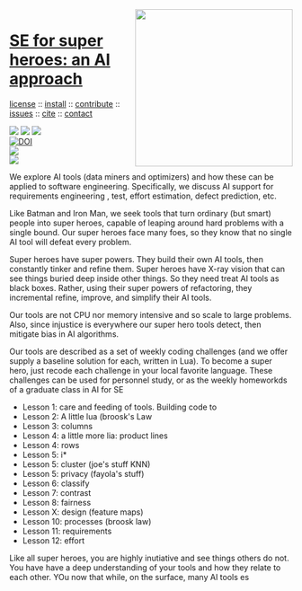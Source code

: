 <a class=sehero name=top> 
<img align=right width=280 src="https://images-wixmp-ed30a86b8c4ca887773594c2.wixmp.com/f/2c218305-10f7-4dc5-b98c-8944ea7c6b98/d92z77z-85f30213-a950-43e6-93aa-ca906c6b4aac.jpg?token=eyJ0eXAiOiJKV1QiLCJhbGciOiJIUzI1NiJ9.eyJzdWIiOiJ1cm46YXBwOiIsImlzcyI6InVybjphcHA6Iiwib2JqIjpbW3sicGF0aCI6IlwvZlwvMmMyMTgzMDUtMTBmNy00ZGM1LWI5OGMtODk0NGVhN2M2Yjk4XC9kOTJ6Nzd6LTg1ZjMwMjEzLWE5NTAtNDNlNi05M2FhLWNhOTA2YzZiNGFhYy5qcGcifV1dLCJhdWQiOlsidXJuOnNlcnZpY2U6ZmlsZS5kb3dubG9hZCJdfQ.BY_xZ9vtOug8jM-lzpvybhtGb2rItxHbWs1sDGlNEAY">
<h1><a href="/README.md#top">SE for super heroes: an AI approach</a></h1> 
<p> <a
href="https://github.com/sehero/lua/blob/master/LICENSE">license</a> :: <a
href="https://github.com/sehero/lua/blob/master/INSTALL.md#top">install</a> :: <a
href="https://github.com/sehero/lua/blob/master/CODE_OF_CONDUCT.md#top">contribute</a> :: <a
href="https://github.com/sehero/lua/issues">issues</a> :: <a
href="https://github.com/sehero/lua/blob/master/CITATION.md#top">cite</a> :: <a
href="https://github.com/sehero/lua/blob/master/CONTACT.md#top">contact</a> </p><p> 
<img src="https://img.shields.io/badge/license-mit-red">   
<img src="https://img.shields.io/badge/language-lua-orange">    
<img src="https://img.shields.io/badge/purpose-ai,se-blueviolet"><br>
<a href="https://zenodo.org/badge/latestdoi/263210595"><img src="https://zenodo.org/badge/263210595.svg" alt="DOI"></a><br>
<img src="https://img.shields.io/badge/platform-mac,*nux-informational"><br>
<a href="https://travis-ci.org/github/sehero/lua"><img 
src="https://travis-ci.org/sehero/lua.svg?branch=master"></a><br>  
</p>


We explore AI tools (data miners and optimizers) and
how these can be applied to software engineering. Specifically,
we discuss AI support for requirements engineering , test, effort
estimation, defect prediction, etc.

Like Batman and Iron Man, we seek tools that turn ordinary (but
smart) people into super heroes, capable of leaping around hard
problems with a single bound. 
Our super heroes face many foes, so  they know that no single
AI tool will defeat every problem.

Super heroes have super powers. They build their own AI tools, then constantly
tinker and refine them. 
Super heroes have X-ray vision that can see things buried deep inside other things.
So they need treat AI tools as black boxes. Rather, using their super powers
of refactoring, they 
incremental refine, improve, and simplify their AI tools.



Our tools are not CPU nor memory intensive and so scale
to large problems. Also, since injustice
is everywhere our super hero tools  detect,
then mitigate bias in  AI algorithms.

Our tools are described  as a set of weekly coding  challenges
(and we offer supply a baseline solution
for each, written
in Lua). To become a super hero, just recode each challenge in your local
favorite language. These challenges can be used for personnel study,
or as the weekly homeworkds of a graduate class in AI for SE

- Lesson 1: care and feeding of tools. Building code to 
- Lesson 2: A little lua (broosk's Law
- Lesson 3: columns
- Lesson 4: a little more lia: product lines
- Lesson 4: rows
- Lesson 5: i\*
- Lesson 5: cluster (joe's stuff KNN)
- Lesson 5: privacy (fayola's stuff)
- Lesson 6: classify
- Lesson 7: contrast 
- Lesson 8: fairness
- Lesson X: design (feature maps)
- Lesson 10: processes (broosk law)
- Lesson 11: requirements
- Lesson 12: effort

Like all super heroes, you are highly
inutiative and 
see things others do not. You have
have a deep understanding of your tools and how
they relate to each other. YOu now
that while, on the surface, many AI tools
es
